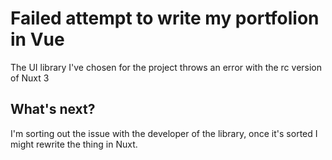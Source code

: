 # Failed attempt to write my portfolion in Vue

The UI library I've chosen for the project throws an error with the rc version of Nuxt 3

## What's next?

I'm sorting out the issue with the developer of the library, once it's sorted I might rewrite the thing in Nuxt.
